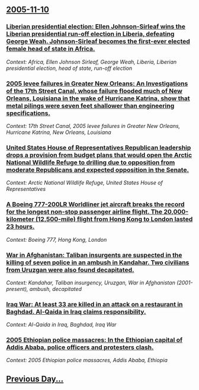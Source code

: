 ## [2005-11-10](/news/2005/11/10/index.md)

### [ Liberian presidential election: Ellen Johnson-Sirleaf wins the Liberian presidential run-off election in Liberia, defeating George Weah. Johnson-Sirleaf becomes the first-ever elected female head of state in Africa. ](/news/2005/11/10/liberian-presidential-election-ellen-johnson-sirleaf-wins-the-liberian-presidential-run-off-election-in-liberia-defeating-george-weah-jo.md)
_Context: Africa, Ellen Johnson Sirleaf, George Weah, Liberia, Liberian presidential election, head of state, run-off election_

### [ 2005 levee failures in Greater New Orleans: An Investigations of the 17th Street Canal, whose failure flooded much of New Orleans, Louisiana in the wake of Hurricane Katrina, show that metal pilings were seven feet shallower than engineering specifications. ](/news/2005/11/10/2005-levee-failures-in-greater-new-orleans-an-investigations-of-the-17th-street-canal-whose-failure-flooded-much-of-new-orleans-louisian.md)
_Context: 17th Street Canal, 2005 levee failures in Greater New Orleans, Hurricane Katrina, New Orleans, Louisiana_

### [ United States House of Representatives Republican leadership drops a provision from budget plans that would open the Arctic National Wildlife Refuge to drilling due to opposition from moderate Republicans and expected opposition in the Senate. ](/news/2005/11/10/united-states-house-of-representatives-republican-leadership-drops-a-provision-from-budget-plans-that-would-open-the-arctic-national-wildli.md)
_Context: Arctic National Wildlife Refuge, United States House of Representatives_

### [ A Boeing 777-200LR Worldliner jet aircraft breaks the record for the longest non-stop passenger airline flight. The 20,000-kilometer (12,500-mile) flight from Hong Kong to London lasted 23 hours. ](/news/2005/11/10/a-boeing-777-200lr-worldliner-jet-aircraft-breaks-the-record-for-the-longest-non-stop-passenger-airline-flight-the-20-000-kilometer-12-50.md)
_Context: Boeing 777, Hong Kong, London_

### [ War in Afghanistan: Taliban insurgents are suspected in the killing of seven police in an ambush in Kandahar. Two civilians from Uruzgan were also found decapitated. ](/news/2005/11/10/war-in-afghanistan-taliban-insurgents-are-suspected-in-the-killing-of-seven-police-in-an-ambush-in-kandahar-two-civilians-from-uruzgan-we.md)
_Context: Kandahar, Taliban insurgency, Uruzgan, War in Afghanistan (2001-present), ambush, decapitated_

### [ Iraq War: At least 33 are killed in an attack on a restaurant in Baghdad. Al-Qaida in Iraq claims responsibility. ](/news/2005/11/10/iraq-war-at-least-33-are-killed-in-an-attack-on-a-restaurant-in-baghdad-al-qaida-in-iraq-claims-responsibility.md)
_Context: Al-Qaida in Iraq, Baghdad, Iraq War_

### [ 2005 Ethiopian police massacres: In the Ethiopian capital of Addis Ababa, police officers and protesters clash. ](/news/2005/11/10/2005-ethiopian-police-massacres-in-the-ethiopian-capital-of-addis-ababa-police-officers-and-protesters-clash.md)
_Context: 2005 Ethiopian police massacres, Addis Ababa, Ethiopia_

## [Previous Day...](/news/2005/11/9/index.md)

